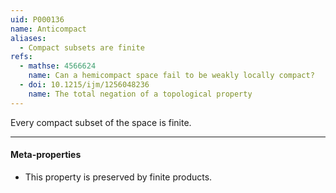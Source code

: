 ```yaml
---
uid: P000136
name: Anticompact
aliases:
  - Compact subsets are finite
refs:
  - mathse: 4566624
    name: Can a hemicompact space fail to be weakly locally compact?
  - doi: 10.1215/ijm/1256048236
    name: The total negation of a topological property
---
```


Every compact subset of the space is finite.

----
#### Meta-properties

- This property is preserved by finite products.
